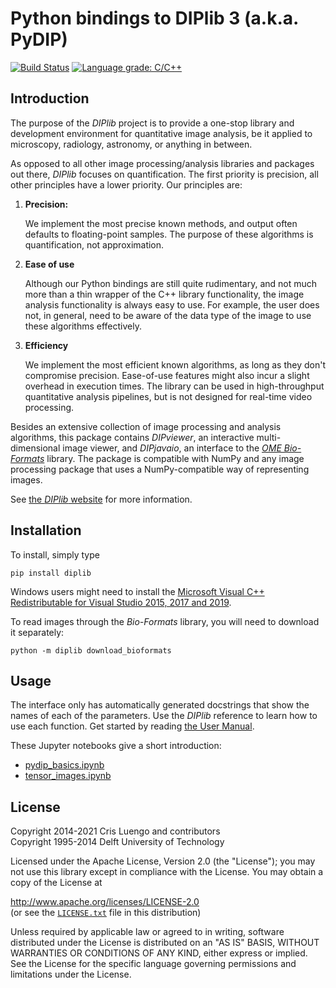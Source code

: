 # Python bindings to DIPlib 3 (a.k.a. PyDIP)

[//]: # (DIPlib 3.0)

[//]: # ([c]2020-2021, Cris Luengo.)

[//]: # (Licensed under the Apache License, Version 2.0 [the "License"];)
[//]: # (you may not use this file except in compliance with the License.)
[//]: # (You may obtain a copy of the License at)
[//]: # ()
[//]: # (   http://www.apache.org/licenses/LICENSE-2.0)
[//]: # ()
[//]: # (Unless required by applicable law or agreed to in writing, software)
[//]: # (distributed under the License is distributed on an "AS IS" BASIS,)
[//]: # (WITHOUT WARRANTIES OR CONDITIONS OF ANY KIND, either express or implied.)
[//]: # (See the License for the specific language governing permissions and)
[//]: # (limitations under the License.)

[![Build Status](https://travis-ci.com/DIPlib/diplib.svg?branch=master)](https://travis-ci.com/DIPlib/diplib)
[![Language grade: C/C++](https://img.shields.io/lgtm/grade/cpp/g/DIPlib/diplib.svg?logo=lgtm&logoWidth=18)](https://lgtm.com/projects/g/DIPlib/diplib/context:cpp)

## Introduction

The purpose of the *DIPlib* project is to provide a one-stop library and
development environment for quantitative image analysis, be it applied
to microscopy, radiology, astronomy, or anything in between.

As opposed to all other image processing/analysis libraries and packages out
there, *DIPlib* focuses on quantification. The first priority is precision,
all other principles have a lower priority. Our principles are:

1. **Precision:**

   We implement the most precise known methods, and output often defaults to
   floating-point samples. The purpose of these algorithms is quantification,
   not approximation.

2. **Ease of use**

   Although our Python bindings are still quite rudimentary, and not much more
   than a thin wrapper of the C++ library functionality, the image analysis
   functionality is always easy to use. For example, the user does not, in
   general, need to be aware of the data type of the image to use these
   algorithms effectively.

3. **Efficiency**

   We implement the most efficient known algorithms, as long as they don't
   compromise precision. Ease-of-use features might also incur a slight overhead
   in execution times. The library can be used in high-throughput quantitative analysis
   pipelines, but is not designed for real-time video processing.

Besides an extensive collection of image processing and analysis algorithms,
this package contains *DIPviewer*, an interactive multi-dimensional image viewer,
and *DIPjavaio*, an interface to the
[*OME Bio-Formats*](https://www.openmicroscopy.org/bio-formats/) library.
The package is compatible with NumPy and any image processing package that uses
a NumPy-compatible way of representing images.

See [the *DIPlib* website](https://diplib.org/) for more information.

## Installation

To install, simply type

    pip install diplib

Windows users might need to install the
[Microsoft Visual C++ Redistributable for Visual Studio 2015, 2017 and 2019](https://support.microsoft.com/en-us/help/2977003/the-latest-supported-visual-c-downloads).

To read images through the *Bio-Formats* library, you will need to download it
separately:

    python -m diplib download_bioformats

## Usage

The interface only has automatically generated docstrings that show the names
of each of the parameters. Use the *DIPlib* reference to learn how to use each
function. Get started by reading [the User Manual](https://diplib.org/diplib-docs/pydip_user_manual.html).

These Jupyter notebooks give a short introduction:

- [pydip_basics.ipynb](https://github.com/DIPlib/diplib/blob/master/examples/python/pydip_basics.ipynb)
- [tensor_images.ipynb](https://github.com/DIPlib/diplib/blob/master/examples/python/tensor_images.ipynb)

## License

Copyright 2014-2021 Cris Luengo and contributors  
Copyright 1995-2014 Delft University of Technology

Licensed under the Apache License, Version 2.0 (the "License");
you may not use this library except in compliance with the License.
You may obtain a copy of the License at

   http://www.apache.org/licenses/LICENSE-2.0  
   (or see the [`LICENSE.txt`](LICENSE.txt) file in this distribution)

Unless required by applicable law or agreed to in writing, software
distributed under the License is distributed on an "AS IS" BASIS,
WITHOUT WARRANTIES OR CONDITIONS OF ANY KIND, either express or implied.
See the License for the specific language governing permissions and
limitations under the License.
